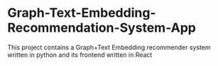 # Graph-Text-Embedding-Recommendation-System-App
This project contains a Graph+Text Embedding recommender system written in python and its frontend written in React
